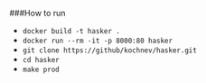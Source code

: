 ###How to run

* `docker build -t hasker .`
* `docker run --rm -it -p 8000:80 hasker`
* `git clone https://github/kochnev/hasker.git` 
* `cd hasker`
* `make prod`
